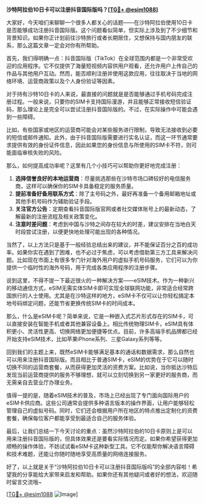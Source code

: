 **沙特阿拉伯10日卡可以注册抖音国际版吗？[[TG💪+ @esim1088](https://t.me/s/esim1088)]**

大家好，今天咱们来聊聊一个很多人都关心的话题——在沙特阿拉伯使用10日卡是否能够成功注册抖音国际版。这个问题看似简单，但实际上涉及到了不少细节和背景知识。如果你正计划前往沙特旅行或者长期居住，又想保持与国内朋友的联系，那么这篇文章一定会对你有所帮助。

首先，我们得明确一点：抖音国际版（TikTok）在全球范围内都是一个非常受欢迎的应用程序。它不仅提供了海量短视频内容供用户观看，还允许用户上传自己的作品与其他用户互动。然而，能否顺利注册并使用这款应用，往往取决于当地的网络环境、运营商政策以及个人身份验证等因素。

对于持有沙特10日卡的人来说，最直接的问题就是是否能够通过手机号码完成注册过程。一般来说，只要你的SIM卡支持国际漫游，并且能够正常接收短信验证码，那么理论上是完全可以尝试注册抖音国际版的。不过，在实际操作中可能会遇到一些障碍。

比如，有些国家或地区的运营商可能会对某些服务进行限制，导致无法接收到必要的短信或邮件通知。此外，由于抖音国际版需要进行实名认证，而这一环节通常要求提供有效的身份证件信息，因此如果您的身份信息与所使用的SIM卡不符，则可能面临审核失败的风险。

那么，如何提高成功率呢？这里有几个小技巧可以帮助你更好地完成注册：

1. **选择信誉良好的本地运营商**：尽量挑选那些在沙特市场口碑较好的电信服务商，这样可以确保你的SIM卡具备稳定的服务质量。
2. **提前准备好备用联系方式**：除了主号码之外，最好再准备一个备用邮箱地址或其他手机号码作为辅助验证手段。
3. **关注官方公告**：定期查看抖音国际版官网或者社交媒体账号上的最新动态，了解最新的注册流程及相关政策变化。
4. **注意时差问题**：考虑到中国与沙特之间存在较大的时差，建议安排在当地白天时段尝试注册，以便更快地处理可能出现的各种情况。

当然了，以上方法只是基于一般经验总结出来的建议，并不能保证百分之百的成功率。如果你实在遇到了困难，也不必过于焦虑，可以考虑借助第三方工具来解决问题。比如现在市面上有很多专门针对海外用户的虚拟手机号码服务，它们可以为你提供一个临时性的海外号码，用于完成各类应用程序的注册步骤。

说到这里，不得不提一下最近很火的一种解决方案——eSIM技术。作为一种新兴的移动通信方式，eSIM无需实体SIM卡即可实现全球联网功能，非常适合经常跨国旅行的人士使用。尤其是在沙特这样的地方，eSIM卡不仅可以让你轻松搞定本地号码绑定问题，还能节省更换传统SIM卡的时间成本。

那么，什么是eSIM卡呢？简单来说，它是一种嵌入式芯片形式存在的SIM卡，可以直接安装在智能手机或者其他兼容设备上。相比传统物理SIM卡，eSIM具有体积更小、灵活性更高、切换网络更加便捷等优点。目前，许多高端手机品牌都已经开始支持eSIM技术，比如苹果iPhone系列、三星Galaxy系列等等。

回到我们的主题上来，既然eSIM卡能够满足基本的通话和数据需求，那么自然也可以用来注册抖音国际版。而且相比于普通SIM卡，eSIM的优势在于它可以随时切换不同的运营商套餐，从而获得更加灵活的资费方案。比如说，当你抵达沙特后发现当前运营商提供的服务不够理想，就可以立刻切换到另一家更好的服务商，而无需亲自去营业厅办理业务。

值得一提的是，随着eSIM技术的普及，市场上已经出现了专门面向国际用户的eSIM卡供应商。这些公司通常会提供多种语言版本的操作界面，让用户能够轻松管理自己的虚拟号码。同时，它们还会根据用户所在地区的特点推出定制化的资费套餐，确保每位客户都能享受到最适合自己的服务体验。

最后，让我们总结一下今天讨论的重点：虽然沙特阿拉伯的10日卡原则上是可以用来注册抖音国际版的，但具体效果还是要看实际情况而定。如果你希望获得更加顺畅的操作体验，不妨试试看eSIM卡这种新型工具。它不仅能帮你解决语言障碍和技术难题，还能让你随时随地享受高质量的网络连接服务。

好了，以上就是关于“沙特阿拉伯10日卡可以注册抖音国际版吗”的全部内容啦！希望我的分享能给大家带来启发和帮助。如果你还有其他疑问或者好的想法，欢迎随时留言交流哦~

[[TG💪+ @esim1088](https://t.me/s/esim1088) ![Image](https://i.postimg.cc/4NQfJmqS/Snipaste-2025-05-13-00-14-12.png)]